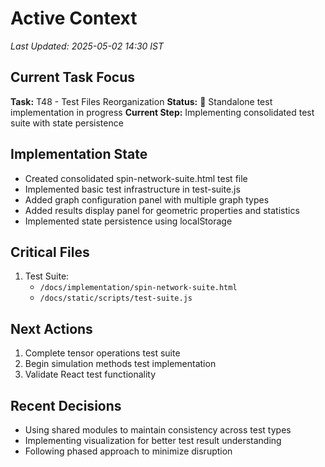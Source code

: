 # Active Context
*Last Updated: 2025-05-02 14:30 IST*

## Current Task Focus
**Task:** T48 - Test Files Reorganization
**Status:** 🔄 Standalone test implementation in progress
**Current Step:** Implementing consolidated test suite with state persistence

## Implementation State
- Created consolidated spin-network-suite.html test file
- Implemented basic test infrastructure in test-suite.js
- Added graph configuration panel with multiple graph types
- Added results display panel for geometric properties and statistics
- Implemented state persistence using localStorage

## Critical Files
1. Test Suite:
   - `/docs/implementation/spin-network-suite.html`
   - `/docs/static/scripts/test-suite.js`

## Next Actions
1. Complete tensor operations test suite
2. Begin simulation methods test implementation
3. Validate React test functionality

## Recent Decisions
- Using shared modules to maintain consistency across test types
- Implementing visualization for better test result understanding
- Following phased approach to minimize disruption